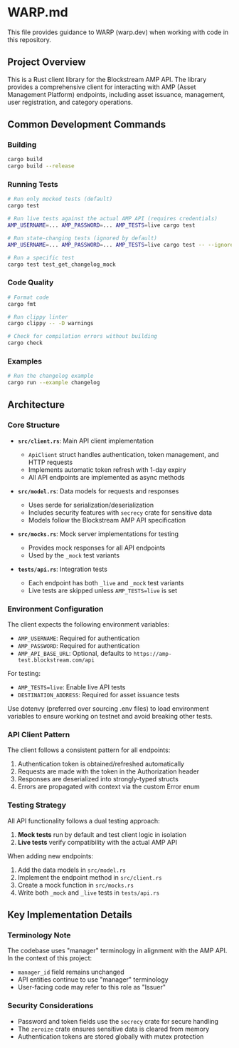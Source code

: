 # WARP.md

This file provides guidance to WARP (warp.dev) when working with code in this repository.

## Project Overview

This is a Rust client library for the Blockstream AMP API. The library provides a comprehensive client for interacting with AMP (Asset Management Platform) endpoints, including asset issuance, management, user registration, and category operations.

## Common Development Commands

### Building
```bash
cargo build
cargo build --release
```

### Running Tests
```bash
# Run only mocked tests (default)
cargo test

# Run live tests against the actual AMP API (requires credentials)
AMP_USERNAME=... AMP_PASSWORD=... AMP_TESTS=live cargo test

# Run state-changing tests (ignored by default)
AMP_USERNAME=... AMP_PASSWORD=... AMP_TESTS=live cargo test -- --ignored

# Run a specific test
cargo test test_get_changelog_mock
```

### Code Quality
```bash
# Format code
cargo fmt

# Run clippy linter
cargo clippy -- -D warnings

# Check for compilation errors without building
cargo check
```

### Examples
```bash
# Run the changelog example
cargo run --example changelog
```

## Architecture

### Core Structure

- **`src/client.rs`**: Main API client implementation
  - `ApiClient` struct handles authentication, token management, and HTTP requests
  - Implements automatic token refresh with 1-day expiry
  - All API endpoints are implemented as async methods

- **`src/model.rs`**: Data models for requests and responses
  - Uses serde for serialization/deserialization
  - Includes security features with `secrecy` crate for sensitive data
  - Models follow the Blockstream AMP API specification

- **`src/mocks.rs`**: Mock server implementations for testing
  - Provides mock responses for all API endpoints
  - Used by the `_mock` test variants

- **`tests/api.rs`**: Integration tests
  - Each endpoint has both `_live` and `_mock` test variants
  - Live tests are skipped unless `AMP_TESTS=live` is set

### Environment Configuration

The client expects the following environment variables:
- `AMP_USERNAME`: Required for authentication
- `AMP_PASSWORD`: Required for authentication  
- `AMP_API_BASE_URL`: Optional, defaults to `https://amp-test.blockstream.com/api`

For testing:
- `AMP_TESTS=live`: Enable live API tests
- `DESTINATION_ADDRESS`: Required for asset issuance tests

Use dotenvy (preferred over sourcing .env files) to load environment variables to ensure working on testnet and avoid breaking other tests.

### API Client Pattern

The client follows a consistent pattern for all endpoints:
1. Authentication token is obtained/refreshed automatically
2. Requests are made with the token in the Authorization header
3. Responses are deserialized into strongly-typed structs
4. Errors are propagated with context via the custom Error enum

### Testing Strategy

All API functionality follows a dual testing approach:
1. **Mock tests** run by default and test client logic in isolation
2. **Live tests** verify compatibility with the actual AMP API

When adding new endpoints:
1. Add the data models in `src/model.rs`
2. Implement the endpoint method in `src/client.rs`
3. Create a mock function in `src/mocks.rs`
4. Write both `_mock` and `_live` tests in `tests/api.rs`

## Key Implementation Details

### Terminology Note
The codebase uses "manager" terminology in alignment with the AMP API. In the context of this project:
- `manager_id` field remains unchanged
- API entities continue to use "manager" terminology
- User-facing code may refer to this role as "Issuer"

### Security Considerations
- Password and token fields use the `secrecy` crate for secure handling
- The `zeroize` crate ensures sensitive data is cleared from memory
- Authentication tokens are stored globally with mutex protection